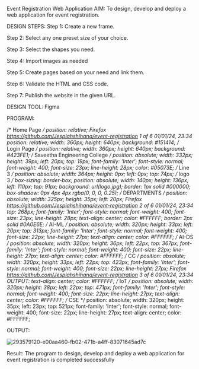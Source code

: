 Event Registration Web Application
AIM:
To design, develop and deploy a web application for event registration.

DESIGN STEPS:
Step 1:
Create a new frame.

Step 2:
Select any one preset size of your choice.

Step 3:
Select the shapes you need.

Step 4:
Import images as needed

Step 5:
Create pages based on your need and link them.

Step 6:
Validate the HTML and CSS code.

Step 7:
Publish the website in the given URL.

DESIGN TOOL:
Figma

PROGRAM:

/* Home Page */
position: relative;
Firefox https://github.com/Jespiahshihana/event-registration
1 of 6 01/01/24, 23:34
position: relative;
width: 360px;
height: 640px;
background: #151414;
/* Login Page */
position: relative;
width: 360px;
height: 640px;
background: #423FE1;
/* Saveetha Engineering College */
position: absolute;
width: 332px;
height: 39px;
left: 20px;
top: 19px;
font-family: 'Inter';
font-style: normal;
font-weight: 400;
font-size: 23px;
line-height: 28px;
color: #05073E;
/* Line 3 */
position: absolute;
width: 364px;
height: 0px;
left: 0px;
top: 74px;
/* logo 3 */
box-sizing: border-box;
position: absolute;
width: 140px;
height: 136px;
left: 110px;
top: 91px;
background: url(logo.jpg);
border: 1px solid #000000;
box-shadow: 0px 4px 4px rgba(0, 0, 0, 0.25);
/* DEPARTMENTS */
position: absolute;
width: 325px;
height: 35px;
left: 20px;
Firefox https://github.com/Jespiahshihana/event-registration
2 of 6 01/01/24, 23:34
top: 268px;
font-family: 'Inter';
font-style: normal;
font-weight: 400;
font-size: 23px;
line-height: 28px;
text-align: center;
color: #FFFFFF;
border: 2px solid #0A0E6E;
/* AI-ML */
position: absolute;
width: 320px;
height: 33px;
left: 20px;
top: 313px;
font-family: 'Inter';
font-style: normal;
font-weight: 400;
font-size: 22px;
line-height: 27px;
text-align: center;
color: #FFFFFF;
/* AI-DS */
position: absolute;
width: 320px;
height: 36px;
left: 22px;
top: 367px;
font-family: 'Inter';
font-style: normal;
font-weight: 400;
font-size: 22px;
line-height: 27px;
text-align: center;
color: #FFFFFF;
/* CC */
position: absolute;
width: 320px;
height: 33px;
left: 22px;
top: 423px;
font-family: 'Inter';
font-style: normal;
font-weight: 400;
font-size: 22px;
line-height: 27px;
Firefox https://github.com/Jespiahshihana/event-registration
3 of 6 01/01/24, 23:34
OUTPUT:
text-align: center;
color: #FFFFFF;
/* IoT */
position: absolute;
width: 320px;
height: 38px;
left: 22px;
top: 471px;
font-family: 'Inter';
font-style: normal;
font-weight: 400;
font-size: 22px;
line-height: 27px;
text-align: center;
color: #FFFFFF;
/* CSE */
position: absolute;
width: 320px;
height: 35px;
left: 23px;
top: 521px;
font-family: 'Inter';
font-style: normal;
font-weight: 400;
font-size: 22px;
line-height: 27px;
text-align: center;
color: #FFFFFF;

OUTPUT:

![293579120-e00aa460-fb02-471b-a4ff-83071645ad7c](https://github.com/Muralidharan3033/event-registration/assets/147473403/ba185aa9-3c39-4368-a731-25ac6f35ce4b)


Result:
The program to design, develop and deploy a web application for event registration is completed successfully
